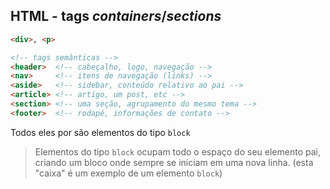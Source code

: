 ##  HTML - tags _containers_/_sections_

```html
<div>, <p>

<!-- tags semânticas -->
<header>  <!-- cabeçalho, logo, navegação -->
<nav>     <!-- itens de navegação (links) -->
<aside>   <!-- sidebar, conteúdo relativo ao pai -->
<article> <!-- artigo, um post, etc -->
<section> <!-- uma seção, agrupamento do mesmo tema -->
<footer>  <!-- rodapé, informações de contato -->

```

Todos eles por são elementos do tipo `block`


> Elementos do tipo `block` ocupam todo o espaço do seu elemento pai, criando um bloco onde sempre se iniciam em uma nova linha. (esta "caixa" é um exemplo de um elemento `block`)
